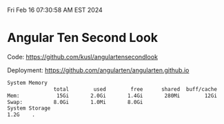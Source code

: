 Fri Feb 16 07:30:58 AM EST 2024

# Angular Ten Second Look

Code: https://github.com/kusl/angulartensecondlook

Deployment: https://github.com/angularten/angularten.github.io

```bash
System Memory
               total        used        free      shared  buff/cache   available
Mem:            15Gi       2.0Gi       1.4Gi       280Mi        12Gi        13Gi
Swap:          8.0Gi       1.0Mi       8.0Gi
System Storage
1.2G	.
